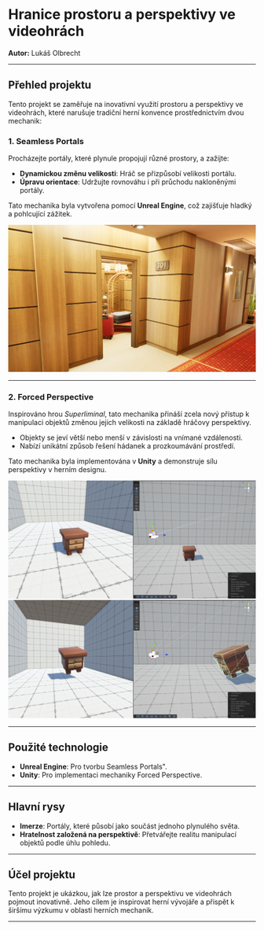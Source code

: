 # **Hranice prostoru a perspektivy ve videohrách**  

**Autor:** Lukáš Olbrecht  

---

## **Přehled projektu**  
Tento projekt se zaměřuje na inovativní využití prostoru a perspektivy ve videohrách, které narušuje tradiční herní konvence prostřednictvím dvou mechanik:  

### **1. Seamless Portals**  
Procházejte portály, které plynule propojují různé prostory, a zažijte:  
- **Dynamickou změnu velikosti**: Hráč se přizpůsobí velikosti portálu.  
- **Úpravu orientace**: Udržujte rovnováhu i při průchodu nakloněnými portály.  

Tato mechanika byla vytvořena pomocí **Unreal Engine**, což zajišťuje hladký a pohlcující zážitek.  

![Bezešvý portál](./Images/seamless-portal.png)  

---

### **2. Forced Perspective**  
Inspirováno hrou *Superliminal*, tato mechanika přináší zcela nový přístup k manipulaci objektů změnou jejich velikosti na základě hráčovy perspektivy.  
- Objekty se jeví větší nebo menší v závislosti na vnímané vzdálenosti.  
- Nabízí unikátní způsob řešení hádanek a prozkoumávání prostředí.  

Tato mechanika byla implementována v **Unity** a demonstruje sílu perspektivy v herním designu.  

![Nucená perspektiva](./Images/forced-perspective-1.png)  
![Nucená perspektiva](./Images/forced-perspective-2.png)  

---

## **Použité technologie**  
- **Unreal Engine**: Pro tvorbu Seamless Portals".
- **Unity**: Pro implementaci mechaniky Forced Perspective.  

---

## **Hlavní rysy**  
- **Imerze**: Portály, které působí jako součást jednoho plynulého světa.  
- **Hratelnost založená na perspektivě**: Přetvářejte realitu manipulací objektů podle úhlu pohledu.  

---

## **Účel projektu**  
Tento projekt je ukázkou, jak lze prostor a perspektivu ve videohrách pojmout inovativně. Jeho cílem je inspirovat herní vývojáře a přispět k širšímu výzkumu v oblasti herních mechanik.  

---